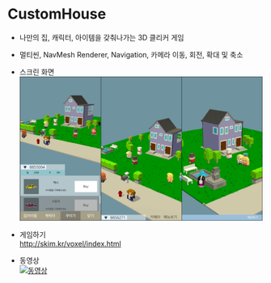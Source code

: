 # CustomHouse

- 나만의 집, 캐릭터, 아이템을 갖춰나가는 3D 클리커 게임

- 멀티씬, NavMesh Renderer, Navigation, 카메라 이동, 회전, 확대 및 축소

- 스크린 화면
![스크린 이미지](Screen.png)

- 게임하기   
<http://skim.kr/voxel/index.html>

- 동영상   
[![동영상](https://img.youtube.com/vi/a17l2FC0fuQ/0.jpg)](https://www.youtube.com/watch?v=a17l2FC0fuQ)



